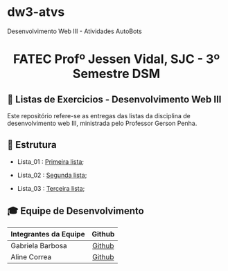 # dw3-atvs
Desenvolvimento Web III - Atividades AutoBots

<p align="center">
<h1 align="center"> FATEC Profº Jessen Vidal, SJC - 3º Semestre DSM </h1>

<h2> 📑 Listas de Exercicios - Desenvolvimento Web III  </h2>
  Este repositório refere-se as entregas das listas da disciplina de desenvolvimento web III, ministrada pelo Professor Gerson Penha.


<h2> 📑 Estrutura  </h2>

 - Lista_01 : [Primeira lista](https://github.com/acorreac/dw3-atvs/tree/main/atvi-autobots-microservico-spring); <br>
 
 - Lista_02 : [Segunda lista](https://github.com/acorreac/dw3-atvs/tree/main/atvii-autobots-microservico-spring); <br>
 
 - Lista_03 : [Terceira lista](https://github.com/acorreac/dw3-atvs/tree/main/atviii-autobots-microservico-spring/automanager); <br>
 
 
 <div id='equipe'>
<h2> 🎓 Equipe de Desenvolvimento </h2>

|Integrantes da Equipe|Github|
|:---------|:-------:|
|Gabriela Barbosa| [Github](https://github.com/gabidsbarbosa)|
|Aline Correa| [Github](https://github.com/rafawaltrick](https://github.com/acorreac)https://github.com/acorreac)|
